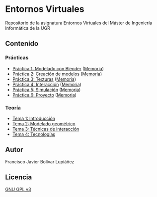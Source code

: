 # Entornos Virtuales

Repositorio de la asignatura Entornos Virtuales del Máster de Ingeniería Informática de la UGR

## Contenido

### Prácticas

* [Práctica 1: Modelado con Blender](https://github.com/fblupi/master_informatica-EV/tree/master/P1) ([Memoria](https://github.com/fblupi/master_informatica-EV/blob/master/docs/P1.md))
* [Práctica 2: Creación de modelos](https://github.com/fblupi/master_informatica-EV/tree/master/P2) ([Memoria](https://github.com/fblupi/master_informatica-EV/blob/master/docs/P2.md))
* [Práctica 3: Texturas](https://github.com/fblupi/master_informatica-EV/tree/master/P3) ([Memoria](https://github.com/fblupi/master_informatica-EV/blob/master/docs/P3.md))
* [Práctica 4: Interacción](https://github.com/fblupi/master_informatica-EV/tree/master/P4) ([Memoria](https://github.com/fblupi/master_informatica-EV/blob/master/docs/P4.md))
* [Práctica 5: Simulación](https://github.com/fblupi/master_informatica-EV/tree/master/P5) ([Memoria](https://github.com/fblupi/master_informatica-EV/blob/master/docs/P5.md))
* [Práctica 6: Proyecto](https://github.com/fblupi/master_informatica-EV/tree/master/P6) ([Memoria](https://github.com/fblupi/master_informatica-EV/blob/master/docs/P6.md))

### Teoría

* [Tema 1: Introducción](https://github.com/fblupi/master_informatica-EV/blob/master/docs/T1.md)
* [Tema 2: Modelado geométrico](https://github.com/fblupi/master_informatica-EV/blob/master/docs/T2.md)
* [Tema 3: Técnicas de interacción](https://github.com/fblupi/master_informatica-EV/blob/master/docs/T3.md)
* [Tema 4: Tecnologías](https://github.com/fblupi/master_informatica-EV/blob/master/docs/T4.md)

## Autor

Francisco Javier Bolívar Lupiáñez

## Licencia

[GNU GPL v3](https://github.com/fblupi/master_informatica-EV/blob/master/LICENSE)
